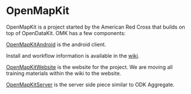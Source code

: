 # OpenMapKit

OpenMapKit is a project started by the American Red Cross that builds on top of OpenDataKit. OMK has a few components:

[OpenMapKitAndroid](http://github.org/americanredcross/openmapkitandroid) is the android client.

Install and workflow information is available in the [wiki](https://github.com/americanredcross/openmapkitandroid/wiki).

[OpenMapKitWebsite](https://openmapkit.org) is the website for the project. We are moving all training materials within the wiki to the website.

[OpenMapKitServer](https://github.com/americanredcross/openmapkitserver) is the server side piece similar to ODK Aggregate.
